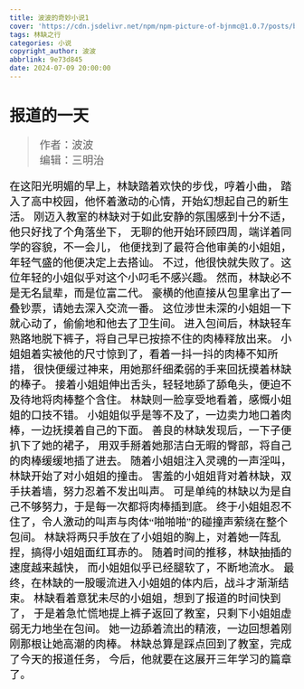```yaml
---
title: 波波的奇妙小说1
cover: 'https://cdn.jsdelivr.net/npm/npm-picture-of-bjnmc@1.0.7/posts/bobocover.jpg'
tags: 林缺之行
categories: 小说
copyright_author: 波波
abbrlink: 9e73d845
date: 2024-07-09 20:00:00
---
```

<font face="kaiti">

  <h1>报道的一天</h1>
  <font style="color:black;font-size:19px;font-weight:450">
    
  >作者：波波  
  >编辑：三明治  
    
在这阳光明媚的早上，林缺踏着欢快的步伐，哼着小曲，
踏入了高中校园，他怀着激动的心情，开始幻想起自己的新生活。
刚迈入教室的林缺对于如此安静的氛围感到十分不适，他只好找了个角落坐下，
无聊的他开始环顾四周，端详着同学的容貌，不一会儿，
他便找到了最符合他审美的小姐姐，年轻气盛的他便决定上去搭讪。
不过，他很快就失败了。这位年轻的小姐似乎对这个小叼毛不感兴趣。
然而，林缺必不是无名鼠辈，而是位富二代。
豪横的他直接从包里拿出了一叠钞票，请她去深入交流一番。
这位涉世未深的小姐姐一下就心动了，偷偷地和他去了卫生间。
进入包间后，林缺轻车熟路地脱下裤子，将自己早已按捺不住的肉棒释放出来。
小姐姐着实被他的尺寸惊到了，看着一抖一抖的肉棒不知所措，
很快便缓过神来，用她那纤细柔弱的手来回抚摸着林缺的棒子。
接着小姐姐伸出舌头，轻轻地舔了舔龟头，便迫不及待地将肉棒整个含住。
林缺则一脸享受地看着，感慨小姐姐的口技不错。
小姐姐似乎是等不及了，一边卖力地口着肉棒，一边抚摸着自己的下面。
善良的林缺发现后，一下子便扒下了她的裙子，
用双手掰着她那洁白无暇的臀部，将自己的肉棒缓缓地插了进去。
随着小姐姐注入灵魂的一声淫叫，林缺开始了对小姐姐的撞击。
害羞的小姐姐背对着林缺，双手扶着墙，努力忍着不发出叫声。
可是单纯的林缺以为是自己不够努力，于是每一次都将肉棒插到底。
终于小姐姐忍不住了，令人激动的叫声与肉体“啪啪啪”的碰撞声萦绕在整个包间。
林缺将两只手放在了小姐姐的胸上，对着她一阵乱捏，搞得小姐姐面红耳赤的。
随着时间的推移，林缺抽插的速度越来越快，
而小姐姐似乎已经腿软了，不断地流水。
最终，在林缺的一股暖流进入小姐姐的体内后，战斗才渐渐结束。
林缺看着意犹未尽的小姐姐，想到了报道的时间快到了，
于是着急忙慌地提上裤子返回了教室，只剩下小姐姐虚弱无力地坐在包间。
她一边舔着流出的精液，一边回想着刚刚那根让她高潮的肉棒。
林缺总算是踩点回到了教室，完成了今天的报道任务，
今后，他就要在这展开三年学习的篇章了。
  </font>
</font>